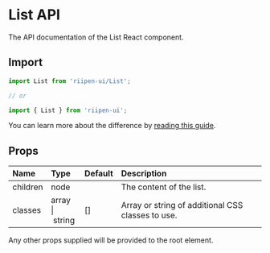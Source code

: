 <!--- This documentation is automatically generated, do not try to edit it. -->

# List API

<p class="description">The API documentation of the List React component.</p>

## Import

```js
import List from 'riipen-ui/List';

// or

import { List } from 'riipen-ui';
```

You can learn more about the difference by [reading this guide](/guides/bundle-size).

## Props

| Name | Type | Default | Description |
|:-----|:-----|:--------|:------------|
| <span class="prop-name">children</span> | <span class="prop-type">node</span> |  | The content of the list. |
| <span class="prop-name">classes</span> | <span class="prop-type">array<br>&#124;&nbsp;string</span> | <span class="prop-default">[]</span> | Array or string of additional CSS classes to use. |


Any other props supplied will be provided to the root element.